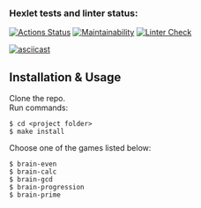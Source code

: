 ### Hexlet tests and linter status:
[![Actions Status](https://github.com/anorone/frontend-project-lvl1/workflows/hexlet-check/badge.svg)](https://github.com/anorone/frontend-project-lvl1/actions/workflows/hexlet-check.yml)
[![Maintainability](https://api.codeclimate.com/v1/badges/20945a61a99587de5e7d/maintainability)](https://codeclimate.com/github/anorone/frontend-project-lvl1/maintainability)
[![Linter Check](https://github.com/zhenia-chugaev/brain/actions/workflows/linter-check.yml/badge.svg)](https://github.com/zhenia-chugaev/brain/actions/workflows/linter-check.yml)

[![asciicast](https://asciinema.org/a/l40Lrk3midkLmNEOmgZErGnY7.svg)](https://asciinema.org/a/l40Lrk3midkLmNEOmgZErGnY7)

## Installation & Usage
Clone the repo.  
Run commands:
```shell
$ cd <project folder>
$ make install
```
Choose one of the games listed below:
```shell
$ brain-even
$ brain-calc
$ brain-gcd
$ brain-progression
$ brain-prime
```
